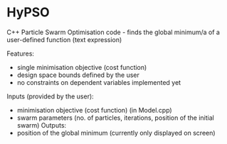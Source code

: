 # HyPSO
C++ Particle Swarm Optimisation code - finds the global minimum/a of a user-defined function (text expression)

Features:
- single minimisation objective (cost function)
- design space bounds defined by the user 
- no constraints on dependent variables implemented yet

Inputs (provided by the user):
- minimisation objective (cost function) (in Model.cpp)
- swarm parameters (no. of particles, iterations, position of the initial swarm)
Outputs:
- position of the global minimum (currently only displayed on screen) 
